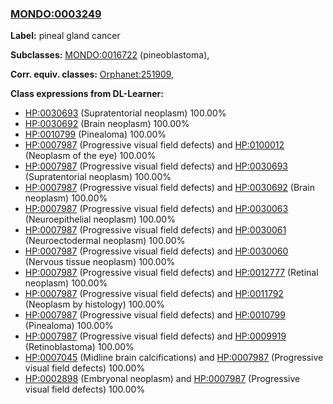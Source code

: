 
### [MONDO:0003249](http://purl.obolibrary.org/obo/MONDO_0003249)
**Label:** pineal gland cancer

**Subclasses:** [MONDO:0016722](http://purl.obolibrary.org/obo/MONDO_0016722) (pineoblastoma), 

**Corr. equiv. classes:** [Orphanet:251909](http://www.orpha.net/ORDO/Orphanet_251909), 

**Class expressions from DL-Learner:**

- [HP:0030693](http://purl.obolibrary.org/obo/HP_0030693) (Supratentorial neoplasm) 100.00%
- [HP:0030692](http://purl.obolibrary.org/obo/HP_0030692) (Brain neoplasm) 100.00%
- [HP:0010799](http://purl.obolibrary.org/obo/HP_0010799) (Pinealoma) 100.00%
- [HP:0007987](http://purl.obolibrary.org/obo/HP_0007987) (Progressive visual field defects) and [HP:0100012](http://purl.obolibrary.org/obo/HP_0100012) (Neoplasm of the eye) 100.00%
- [HP:0007987](http://purl.obolibrary.org/obo/HP_0007987) (Progressive visual field defects) and [HP:0030693](http://purl.obolibrary.org/obo/HP_0030693) (Supratentorial neoplasm) 100.00%
- [HP:0007987](http://purl.obolibrary.org/obo/HP_0007987) (Progressive visual field defects) and [HP:0030692](http://purl.obolibrary.org/obo/HP_0030692) (Brain neoplasm) 100.00%
- [HP:0007987](http://purl.obolibrary.org/obo/HP_0007987) (Progressive visual field defects) and [HP:0030063](http://purl.obolibrary.org/obo/HP_0030063) (Neuroepithelial neoplasm) 100.00%
- [HP:0007987](http://purl.obolibrary.org/obo/HP_0007987) (Progressive visual field defects) and [HP:0030061](http://purl.obolibrary.org/obo/HP_0030061) (Neuroectodermal neoplasm) 100.00%
- [HP:0007987](http://purl.obolibrary.org/obo/HP_0007987) (Progressive visual field defects) and [HP:0030060](http://purl.obolibrary.org/obo/HP_0030060) (Nervous tissue neoplasm) 100.00%
- [HP:0007987](http://purl.obolibrary.org/obo/HP_0007987) (Progressive visual field defects) and [HP:0012777](http://purl.obolibrary.org/obo/HP_0012777) (Retinal neoplasm) 100.00%
- [HP:0007987](http://purl.obolibrary.org/obo/HP_0007987) (Progressive visual field defects) and [HP:0011792](http://purl.obolibrary.org/obo/HP_0011792) (Neoplasm by histology) 100.00%
- [HP:0007987](http://purl.obolibrary.org/obo/HP_0007987) (Progressive visual field defects) and [HP:0010799](http://purl.obolibrary.org/obo/HP_0010799) (Pinealoma) 100.00%
- [HP:0007987](http://purl.obolibrary.org/obo/HP_0007987) (Progressive visual field defects) and [HP:0009919](http://purl.obolibrary.org/obo/HP_0009919) (Retinoblastoma) 100.00%
- [HP:0007045](http://purl.obolibrary.org/obo/HP_0007045) (Midline brain calcifications) and [HP:0007987](http://purl.obolibrary.org/obo/HP_0007987) (Progressive visual field defects) 100.00%
- [HP:0002898](http://purl.obolibrary.org/obo/HP_0002898) (Embryonal neoplasm) and [HP:0007987](http://purl.obolibrary.org/obo/HP_0007987) (Progressive visual field defects) 100.00%


